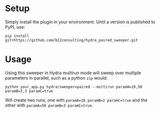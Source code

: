 # Setup

Simply install the plugin in your environment. Until a version is published to PyPI, use:
```
pip install git+https://github.com/b12consulting/hydra_paired_sweeper.git
```

# Usage

Using this sweeper in Hydra multirun mode will sweep over multiple parameters in parallel,
such as a python `zip` would:

```
python your_app.py hydra/sweeper=paired --multirun paramA=10,50 paramB=2,3 paramC=true
```

Will create two runs, one with `paramA=10 paramB=2 paramC=true` and the other with `paramA=50 paramB=3 paramC=true`.